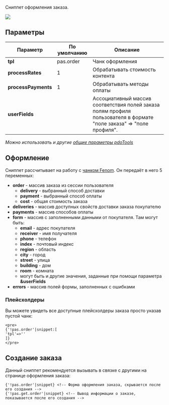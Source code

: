 Сниппет оформления заказа.

[![](https://file.modx.pro/files/6/e/3/6e3061d943b2f54fd99f5ee3d8e9e56bs.jpg)](https://file.modx.pro/files/6/e/3/6e3061d943b2f54fd99f5ee3d8e9e56b.png)

## Параметры

Параметр            | По умолчанию  | Описание
--------------------|---------------|---------------------------------------------
**tpl**             | pas.order     | Чанк оформления
**processRates**    | 1             | Обрабатывать стоимость контента
**processPayments** | 1             | Обрабатывать методы оплаты
**userFields**      |               | Ассоциативный массив соответствия полей заказа полям профиля пользователя в формате "поле заказа" => "поле профиля".


*Можно использовать и другие [общие параметры pdoTools][0104]*

## Оформление
Сниппет рассчитывает на работу с [чанком Fenom][010103]. Он передаёт в него 5 переменных:

- **order** - массив заказа из сессии пользователя
    - **delivery** - выбранный способ доставки
    - **payment** - выбранный способ оплаты
    - **cost** - общая стоимость заказа
- **deliveries** - массив доступных свойств доставки заказа покупателю
- **payments** - массив способов оплаты
- **form** - массив с заполненными данными от покупателя. Там могут быть:
    - **email** - адрес покупателя
    - **receiver** - имя получателя
    - **phone** - телефон
    - **index** - почтовый индекс
    - **region** - область
    - **city** - город
    - **street** - улица
    - **building** - дом
    - **room** - комната
    - могут быть и другие значения, заданные при помощи параметра **&userFields**
- **errors** - массив полей формы, заполненных с ошибками

### Плейсхолдеры
Вы можете увидеть все доступные плейсхолдеры заказа просто указав пустой чанк:
```
<pre>
{'!pas.order'|snippet:[
'tpl'=>''
]}
</pre>
```

## Создание заказа
Данный сниппет рекомендуется вызывать в связке с другими на странице оформления заказа:
```
{'!pas.order'|snippet} <!-- Форма оформления заказа, скрывается после его создания -->
{'!pas.get.order'|snippet} <!-- Вывод информации о заказе, показывается после его создания -->
```


[0104]: /ru/01_Компоненты/01_pdoTools/04_Общие_параметры.md
[0101]: /ru/01_Компоненты/01_pdoTools/
[010103]: /ru/01_Компоненты/01_pdoTools/03_Парсер.md
[010101]: /ru/01_Компоненты/01_pdoTools/01_Сниппеты/01_pdoResources.md